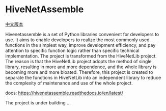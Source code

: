 # HiveNetAssemble

[中文版本](README_zh.md)

Hivenetassemble is a set of Python libraries convenient for developers to use. It aims to enable developers to realize the most commonly used functions in the simplest way, improve development efficiency, and pay attention to specific function logic rather than specific technical implementation.
The project is transformed from the HiveNetLib project. The reason is that the HiveNetLib project adopts the method of single library, resulting in more and more dependence, and the whole library is becoming more and more bloated. Therefore, this project is created to separate the functions in HiveNetLib into an independent library to reduce the complexity of maintenance and use of the whole project.

docs: https://hivenetassemble.readthedocs.io/en/latest/

The project is under building ...
